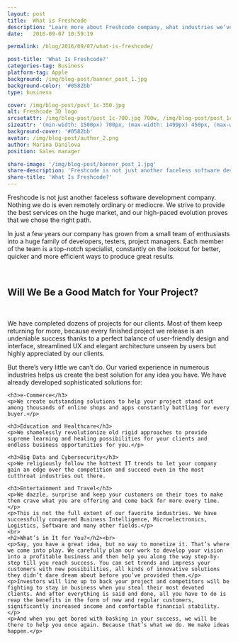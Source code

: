 ```yaml
---
layout: post
title:  What is Freshcode
description: "Learn more about Freshcode company, what industries we’ve developed solution for, and why you should choose us for your project."
date:   2016-09-07 10:59:19

permalink: /blog/2016/09/07/what-is-freshcode/

post-title: 'What Is Freshcode?'
categories-tag: Business
platform-tag: Apple
background: /img/blog-post/banner_post_1.jpg
background-color: '#0582bb'
type: business

cover: /img/blog-post/post_1c-350.jpg
alt: Freshcode 3D logo
srcsetattr: /img/blog-post/post_1c-700.jpg 700w, /img/blog-post/post_1c-450.jpg 450w, /img/blog-post/post_1c-350.jpg 350w
sizeattr: '(min-width: 1500px) 700px, (max-width: 1499px) 450px, (max-width: 1000px) 350px, 700px'
background-cover: '#0582bb'
avatar: /img/blog-post/author_2.png
author: Marina Danilova
position: Sales manager

share-image: '/img/blog-post/banner_post_1.jpg'
share-description: 'Freshcode is not just another faceless software development company. Nothing we do is even remotely ordinary or mediocre. We strive to provide the best services on the huge market, and our high-paced evolution proves that we chose the right path.'
share-title: 'What Is Freshcode?'
---
```


<div class="post-body p-t-6rem">
    <p>Freshcode is not just another faceless software development company. Nothing we do is even remotely ordinary or mediocre. We strive to provide the best services on the huge market, and our high-paced evolution proves that we chose the right path.</p>
    <p>In just a few years our company has grown from a small team of enthusiasts into a huge family of developers, testers, project managers. Each member of the team is a top-notch specialist, constantly on the lookout for better, quicker and more efficient ways to produce great results.</p>
    <br>
    <h2>Will We Be a Good Match for Your Project?</h2><br>
    <p>We have completed dozens of projects for our clients. Most of them keep returning for more, because every finished project we release is an undeniable success thanks to a perfect balance of user-friendly design and interface, streamlined UX and elegant architecture unseen by users but highly appreciated by our clients.</p>
    <p>But there’s very little we can’t do. Our varied experience in numerous industries helps us create the best solution for any idea you have. We have already developed sophisticated solutions for:</p>
    
    <h3>e-Commerce</h3>
    <p>We create outstanding solutions to help your project stand out among thousands of online shops and apps constantly battling for every buyer.</p>
    
    <h3>Education and Healthcare</h3>
    <p>We shamelessly revolutionize old rigid approaches to provide supreme learning and healing possibilities for your clients and endless business opportunities for you.</p> 
    
    <h3>Big Data and Cybersecurity</h3>
    <p>We religiously follow the hottest IT trends to let your company gain an edge over the competition and succeed even in the most cutthroat industries out there.
    
    <h3>Entertainment and Travel</h3>
    <p>We dazzle, surprise and keep your customers on their toes to make them crave what you are offering and come back for more every time.</p>
    <p>This is not the full extent of our favorite industries. We have successfully conquered Business Intelligence, Microelectronics, Logistics, Software and many other fields.</p>
    <br>
    <h2>What’s in It for You?</h2><br>
    <p>Say, you have a great idea, but no way to monetize it. That’s where we come into play. We carefully plan our work to develop your vision into a profitable business and then help you along the way step-by-step till you reach success. You can set trends and impress your customers with new possibilities, all kinds of innovative solutions they didn’t dare dream about before you’ve provided them.</p>
    <p>Investors will line up to back your project and competitors will be fighting to stay in business when you steal their most devoted clients. And after everything is said and done, all you have to do is reap the benefits in the form of new and regular customers, significantly increased income and comfortable financial stability.</p>
    <p>And when you get bored with basking in your success, we will be there to help you once again. Because that’s what we do. We make ideas happen.</p>
